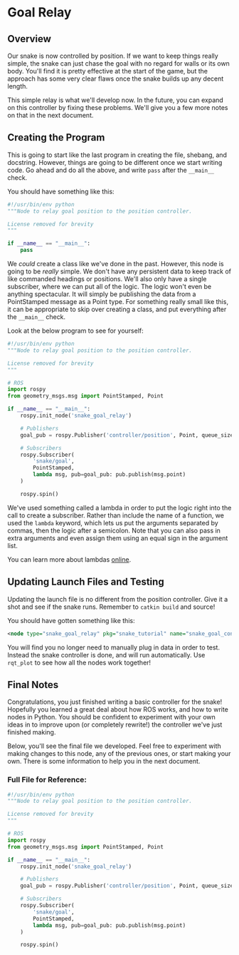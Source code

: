# Goal Relay
## Overview
Our snake is now controlled by position. If we want to keep things really
simple, the snake can just chase the goal with no regard for walls or its own
body. You'll find it is pretty effective at the start of the game, but the
approach has some very clear flaws once the snake builds up any decent length.

This simple relay is what we'll develop now. In the future, you can expand on
this controller by fixing these problems. We'll give you a few more notes on
that in the next document.

## Creating the Program
This is going to start like the last program in creating the file, shebang, and
docstring. However, things are going to be different once we start writing
code. Go ahead and do all the above, and write `pass` after the `__main__`
check.

You should have something like this:
```python
#!/usr/bin/env python
"""Node to relay goal position to the position controller.

License removed for brevity
"""

if __name__ == "__main__":
    pass
```

We _could_ create a class like we've done in the past. However, this node is
going to be _really_ simple. We don't have any persistent data to keep track of
like commanded headings or positions. We'll also only have a single subscriber,
where we can put all of the logic. The logic won't even be anything spectacular.
It will simply be publishing the data from a PointStamped message as a Point
type. For something really small like this, it can be appropriate to skip over
creating a class, and put everything after the `__main__` check.

Look at the below program to see for yourself:
```python
#!/usr/bin/env python
"""Node to relay goal position to the position controller.

License removed for brevity
"""

# ROS
import rospy
from geometry_msgs.msg import PointStamped, Point

if __name__ == "__main__":
    rospy.init_node('snake_goal_relay')

    # Publishers
    goal_pub = rospy.Publisher('controller/position', Point, queue_size=1)

    # Subscribers
    rospy.Subscriber(
        'snake/goal',
        PointStamped,
        lambda msg, pub=goal_pub: pub.publish(msg.point)
    )

    rospy.spin()
```

We've used something called a lambda in order to put the logic right into the
call to create a subscriber. Rather than include the name of a function, we used
the `lambda` keyword, which lets us put the arguments separated by commas, then
the logic after a semicolon. Note that you can also pass in extra arguments and
even assign them using an equal sign in the argument list.

You can learn more about lambdas [online](https://www.w3schools.com/python/python_lambda.asp).

## Updating Launch Files and Testing
Updating the launch file is no different from the position controller. Give it a
shot and see if the snake runs. Remember to `catkin build` and source!

You should have gotten something like this:
```xml
<node type="snake_goal_relay" pkg="snake_tutorial" name="snake_goal_controller"/>
```

You will find you no longer need to manually plug in data in order to test.
Instead the snake controller is done, and will run automatically. Use `rqt_plot`
to see how all the nodes work together!

## Final Notes
Congratulations, you just finished writing a basic controller for the snake!
Hopefully you learned a great deal about how ROS works, and how to write nodes
in Python. You should be confident to experiment with your own ideas in to
improve upon (or completely rewrite!) the controller we've just finished making.

Below, you'll see the final file we developed. Feel free to experiment with
making changes to this node, any of the previous ones, or start making your own.
There is some information to help you in the next document.

### Full File for Reference:
```python
#!/usr/bin/env python
"""Node to relay goal position to the position controller.

License removed for brevity
"""

# ROS
import rospy
from geometry_msgs.msg import PointStamped, Point

if __name__ == "__main__":
    rospy.init_node('snake_goal_relay')

    # Publishers
    goal_pub = rospy.Publisher('controller/position', Point, queue_size=1)

    # Subscribers
    rospy.Subscriber(
        'snake/goal',
        PointStamped,
        lambda msg, pub=goal_pub: pub.publish(msg.point)
    )

    rospy.spin()
```
